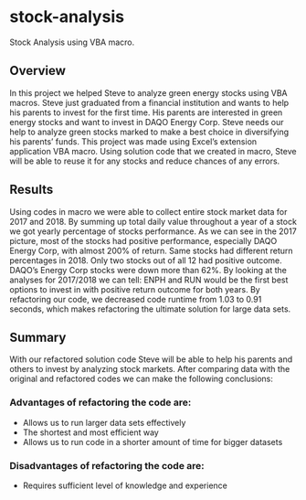 # **stock-analysis**
Stock Analysis using VBA macro.

## **Overview**
In this project we helped Steve to analyze green energy stocks using VBA macros. Steve just graduated from a financial institution and wants to help his parents to invest for the first time. His parents are interested in green energy stocks and want to invest in DAQO Energy Corp. Steve needs our help to analyze green stocks marked to make a best choice in diversifying his parents’ funds. 
This project was made using Excel’s extension application VBA macro. Using solution code that we created in macro, Steve will be able to reuse it for any stocks and reduce chances of any errors. 

## **Results**
Using codes in macro we were able to collect entire stock market data for 2017 and 2018. By summing up total daily value throughout a year of a stock we got yearly percentage of stocks performance. 
As we can see in the 2017 picture, most of the stocks had positive performance, especially DAQO Energy Corp, with almost 200% of return. 
Same stocks had different return percentages in 2018. Only two stocks out of all 12 had positive outcome. DAQO’s Energy Corp stocks were down more than 62%. 
By looking at the analyses for 2017/2018 we can tell:
ENPH and RUN would be the first best options to invest in with positive return outcome for both years. 
By refactoring our code, we decreased code runtime from 1.03 to 0.91 seconds, which makes refactoring the ultimate solution for large data sets.

## **Summary**
With our refactored solution code Steve will be able to help his parents and others to invest by analyzing stock markets. After comparing data with the original and refactored codes we can make the following conclusions:

### Advantages of refactoring the code are:
- Allows us to run larger data sets effectively 
- The shortest and most efficient way
- Allows us to run code in a shorter amount of time for bigger datasets 

### Disadvantages of refactoring the code are:
- Requires sufficient level of knowledge and experience 



